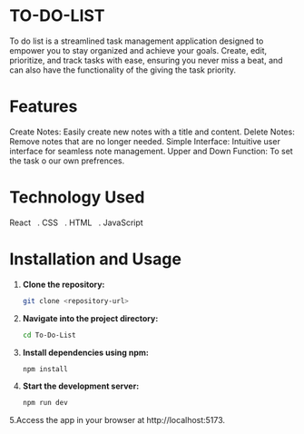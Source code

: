 # TO-DO-LIST

To do list is a streamlined task management application designed to empower you to stay organized and achieve your goals.  Create, edit, prioritize, and track tasks with ease, ensuring you never miss a beat, and can also have the functionality of the giving the task priority.

# Features

Create Notes: Easily create new notes with a title and content.
Delete Notes: Remove notes that are no longer needed.
Simple Interface: Intuitive user interface for seamless note management.
Upper and Down Function: To set the task o our own prefrences.

# Technology Used
React &nbsp;&nbsp;. CSS &nbsp;&nbsp;. HTML &nbsp;&nbsp;. JavaScript
   

# Installation and Usage

1. **Clone the repository:**
   ```sh
   git clone <repository-url>
2. **Navigate into the project directory:**
   ```sh
   cd To-Do-List  
3. **Install dependencies using npm:**
   ```sh
   npm install 
4. **Start the development server:**
   ```sh
   npm run dev
5.Access the app in your browser at http://localhost:5173.

